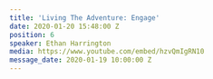 ```yaml
---
title: 'Living The Adventure: Engage'
date: 2020-01-20 15:48:00 Z
position: 6
speaker: Ethan Harrington
media: https://www.youtube.com/embed/hzvQmIgRN10
message_date: 2020-01-19 10:00:00 Z
---
```


